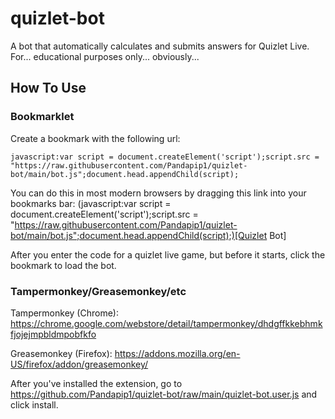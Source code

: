 # quizlet-bot
A bot that automatically calculates and submits answers for Quizlet Live. For... educational purposes only... obviously...
## How To Use
### Bookmarklet
Create a bookmark with the following url:

```javascript:var script = document.createElement('script');script.src = "https://raw.githubusercontent.com/Pandapip1/quizlet-bot/main/bot.js";document.head.appendChild(script);```

You can do this in most modern browsers by dragging this link into your bookmarks bar: (javascript:var script = document.createElement('script');script.src = "https://raw.githubusercontent.com/Pandapip1/quizlet-bot/main/bot.js";document.head.appendChild(script);)[Quizlet Bot]

After you enter the code for a quizlet live game, but before it starts, click the bookmark to load the bot.
### Tampermonkey/Greasemonkey/etc

Tampermonkey (Chrome): https://chrome.google.com/webstore/detail/tampermonkey/dhdgffkkebhmkfjojejmpbldmpobfkfo

Greasemonkey (Firefox): https://addons.mozilla.org/en-US/firefox/addon/greasemonkey/

After you've installed the extension, go to https://github.com/Pandapip1/quizlet-bot/raw/main/quizlet-bot.user.js and click install.
